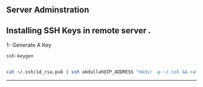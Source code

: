 Server Adminstration 
---

## Installing SSH Keys in remote server . 

1- Generate A Key 

```
ssh-keygen

```

```bash

cat ~/.ssh/id_rsa.pub | ssh abdullah@IP_ADDRESS "mkdir -p ~/.ssh && cat >> ~/.ssh/authorized_keys"

```

---

